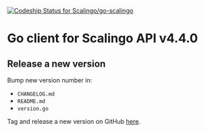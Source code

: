 [ ![Codeship Status for Scalingo/go-scalingo](https://app.codeship.com/projects/cf518dc0-0034-0136-d6b3-5a0245e77f67/status?branch=master)](https://app.codeship.com/projects/279805)

# Go client for Scalingo API v4.4.0

## Release a new version

Bump new version number in:

- `CHANGELOG.md`
- `README.md`
- `version.go`

Tag and release a new version on GitHub
[here](https://github.com/Scalingo/go-scalingo/releases/new).
